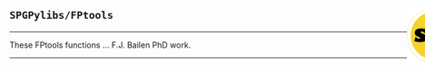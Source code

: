 <div style="width:800px">

<img src="../SPGLOGO-LR.png" align="right" width=100px />

## `SPGPylibs/FPtools`
--------------------------


These FPtools functions ... F.J. Bailen PhD work.

-------------------------- 